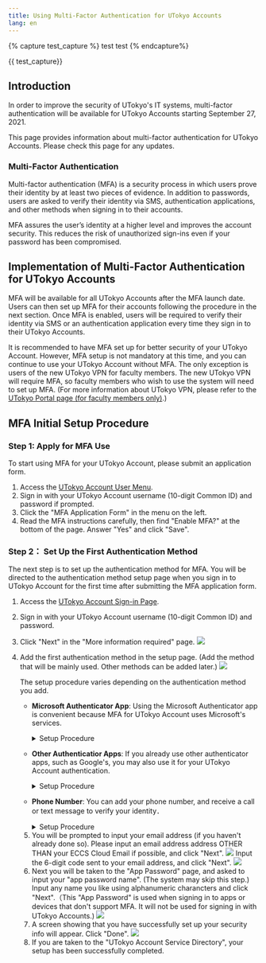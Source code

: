 ```yaml
---
title: Using Multi-Factor Authentication for UTokyo Accounts
lang: en
---
```


{% capture test_capture %}
test test
{% endcapture%}

{{ test_capture}}

## Introduction

In order to improve the security of UTokyo's IT systems, multi-factor authentication will be available for UTokyo Accounts starting September 27, 2021.

This page provides information about multi-factor authentication for UTokyo Accounts. Please check this page for any updates.

### Multi-Factor Authentication

Multi-factor authentication (MFA) is a security process in which users prove their identity by at least two pieces of evidence. In addition to passwords, users are asked to verify their identity via SMS, authentication applications, and other methods when signing in to their accounts.

MFA assures the user’s identity at a higher level and improves the account security. This reduces the risk of unauthorized sign-ins even if your password has been compromised.

## Implementation of Multi-Factor Authentication for UTokyo Accounts

MFA will be available for all UTokyo Accounts after the MFA launch date. Users can then set up MFA for their accounts following the procedure in the next section. Once MFA is enabled, users will be required to verify their identity via SMS or an authentication application every time they sign in to their UTokyo Accounts.

It is recommended to have MFA set up for better security of your UTokyo Account. However, MFA setup is not mandatory at this time, and you can continue to use your UTokyo Account without MFA. The only exception is users of the new UTokyo VPN for faculty members. The new UTokyo VPN will require MFA, so faculty members who wish to use the system will need to set up MFA. (For more information about UTokyo VPN, please refer to the [UTokyo Portal page (for faculty members only)](https://univtokyo.sharepoint.com/sites/utokyoportal/wiki/d/UTokyo_VPN.aspx).)

## MFA Initial Setup Procedure
<!-- 
英語版画像フォルダ：https://drive.google.com/drive/folders/1hEoxKmJBbxFKtPao5jvTZ81gaLQFUifw?usp=sharing 
PC上での一つ目のサインイン方法設定の画像まで収集できています。この先の収集お願いします！
-->

### Step 1: Apply for MFA Use 
<!--or "Apply to Enable MFA" -->
To start using MFA for your UTokyo Account, please submit an application form. 

1. Access the [UTokyo Account User Menu](https://utacm.adm.u-tokyo.ac.jp/webmtn/LoginServlet).
2. Sign in with your UTokyo Account username (10-digit Common ID) and password if prompted. 
3. Click the "MFA Application Form"<!--Replace form name later --> in the menu on the left. 
4. Read the MFA instructions carefully, then find "Enable MFA?" at the bottom of the page. Answer "Yes" and click "Save".<!-- item4 needs amendment later to match the actual form layout --> 

### Step 2： Set Up the First Authentication Method
<!-- 「本人確認方法」はMicrosoftのMFAウェブページの表現"authentication method"を採用 -->

The next step is to set up the authentication method for MFA.
You will be directed to the authentication method setup page when you sign in to UTokyo Account for the first time after submitting the MFA application form.

1. Access the [UTokyo Account Sign-in Page](https://login.adm.u-tokyo.ac.jp/utokyoaccount).
2. Sign in with your UTokyo Account username (10-digit Common ID) and password. 
3. Click "Next" in the "More information required" page. 
   ![](InitSetup_MoreInfoRequiredPage.png)
4. Add the first authentication method in the setup page. (Add the  method that will be mainly used. Other methods can be added later.) 
    ![](InitSetup_AuthenticatorApp01.png)

    The setup procedure varies depending on the authentication method you add. 
    - **Microsoft Authenticator App**:
        Using the Microsoft Authenticator app is convenient 
        because MFA for UTokyo Account uses Microsoft's services. 
        <!-- probably better to say "We recommend using Microsoft Authenticator app because .... ". 
            Need to check if we are recommending it? --> 
        <details>
            <summary>Setup Procedure</summary>
            <ol>
                <li>
                    Install the Microsoft Authenticator app on your smart phone.
                    The Android version can be downloaded from 
                    <a href="https://play.google.com/store/apps/details?id=com.azure.authenticator">Google Play</a> 
                    and the iPhone version from 
                    <a href="https://apps.apple.com/app/microsoft-authenticator/id983156458">App Store</a>. </li>
                <li>After installing the app, go back to the setup page. Click "Next" to continue setup for the Microsoft Authenticator setup. </li>
                <li>
                    The next procedure differs by the device that you working on.
                    <ul>
                        <li><strong>Smart Phone (the same device where you installed the Microsoft Authenticator app)</strong>：  
                            <ol>
                               <li> Click "このリンクをクリックして、アカウントをアプリにペアリングします". </li>
                                    <!-- Please 1. check the exact English words that appear and 2. take a snapshot -->
                               <li> Check that your UTokyo Account appears in the Microsoft Authenticator app. </li>
                            </ol>
                            <img src="xxxxxxxxxxxxxxxxx.png"></li> 
                        <li><strong>Other Devices (PC etc.)</strong>
                            <ol>
                                <li>Read the instructions to add your UTokyo Account 
                                    in the Microsoft Authenticator app, 
                                    and click "Next" to go to the QR code page.  
                                    <img src="InitSetup_AuthenticatorApp02.png"></li>
                                <li>Open the Microsoft Authenticator app on your smart phone, 
                                    select "Add account" from the icon in the upper-right, 
                                    then "Work or school account", and "Scan QR code".
                                    <img src="xxxxxxxxxxxxxxxxx.png"></li>
                                <li>Scan the QR code with your device's camera.</li>
                                <li>Check that your UTokyo Account appears on the app. 
                                    <img src="xxxxxxxxxxxxxx.png"></li>
                            </ol>
                        </li>                        
                    </ul>
                </li>
            </ol>
        </details>

    - **Other Authenticatior Apps**: 
        If you already use other authenticator apps, such as Google's, 
        you may also use it for your UTokyo Account authentication. 
        <details>
            <summary>Setup Procedure</summary>
            <ol>
                <li>Click "I want to use a different authenticator app" in the middle of the setup page. 
                    <img src="InitSetup_AuthenticatorApp01.png"></li>
                <li>Follow the instructions until you reach the QR code page. </li>
                <li>Scan the QR code with your authenticator app and 
                    add complete the setup procedure. </li>
            </ol>
        </details>

    - **Phone Number**: 
        You can add your phone number, and receive a call or text message to verify your identity．
        <details>
            <summary>Setup Procedure</summary>
            <ol>
                <li>Click "I want to use a different authenticator app" in the middle of the setup page.                     
                    <img src="InitSetup_AuthenticatorApp01.png"></li>
                <li>When asked "Which method would you like to add?", select "Phone", 
                    and then click "Add".
                    <img src="xxxxxxxxxxxxxxxxx.png"></li>
                <li>When asked "What phone number would you like to use?", 
                    select the appropriate country code (+81 for Japan) and 
                    input your phone number. Also choose to either 
                    receive a text message with a verification code ("Text me a code") 
                    or a phone call ("Call me"). 
                    <img src="xxxxxxxxxxxxxxxx.png"></li>
                <li>Click "Next".</li>
                <li>You will receive a text or call on your phone to verify your identity. 
                    If you selected "Text me a code", you will receive an SMS message 
                    including a 6-digit verification code. Input the code in the setup page. 
                    If you selected "Call me", you will receive a call. 
                    Follow the instructions to verify your identity．</li>
                    <!-- Microsoft's page says, "You'll receive a phone call from Microsoft, 
                        asking you press the hashtag (#) sign on your mobile device to verify
                        your identity." -->
                    <!-- <mark>「#」を押せと言われるので，スマホでのキーパッドの出し方を説明しないと
                        立ち往生する人が出る．</mark> -->
            </ol>
        </details>

    5. You will be prompted to input your email address (if you haven't already done so).
        Please input an email address address OTHER THAN your ECCS Cloud Email if possible, 
        and click "Next".
        <img src="InitSetup_Email01.png">
        Input the 6-digit code sent to your email address, and click "Next".
        <img src="InitSetup_Email02.png">
    6. Next you will be taken to the "App Password" page, and asked to input your "app password name". 
        (The system may skip this step.) Input any name you like using alphanumeric charancters 
        and click "Next".（This "App Password" is used when signing in to apps or devices that don't support MFA. It will not be used for signing in with UTokyo Accounts.) 
        <img src="InitSetup_AppPassword01.png">
    7. A screen showing that you have successfully set up your security info will appear. Click "Done".
        <img src="InitSetup_Completed01.png">
    8. If you are taken to the "UTokyo Account Service Directory", your setup has been successfully completed. 


<!-- Step 3以降 coming soon -->
